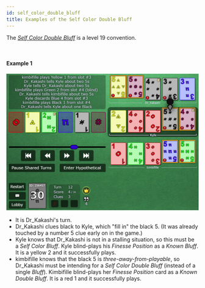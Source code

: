 ```yaml
---
id: self_color_double_bluff
title: Examples of the Self Color Double Bluff
---
```


The *[Self Color Double Bluff](/level_19/special_bluffs.md#self-color-double-bluff-scdb)* is a level 19 convention.

<br />

#### Example 1

![Example Screenshot](https://raw.githubusercontent.com/Zamiell/hanabi-conventions/master/img/examples/self_color_double_bluff.png)

- It is Dr_Kakashi's turn.
- Dr_Kakashi clues black to Kyle, which "fill in" the black 5. (It was already touched by a number 5 clue early on in the game.)
- Kyle knows that Dr_Kakashi is not in a stalling situation, so this must be a *Self Color Bluff*. Kyle blind-plays his *Finesse Position* as a *Known Bluff*. It is a yellow 2 and it successfully plays.
- kimbifille knows that the black 5 is *three-away-from-playable*, so Dr_Kakashi must be intending for a *Self Color Double Bluff* (instead of a single *Bluff*). Kimbifille blind-plays her *Finesse Position* card as a *Known Double Bluff*. It is a red 1 and it successfully plays.
